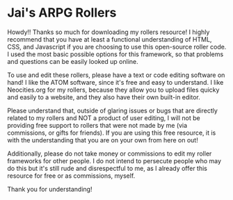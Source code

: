 # Jai's ARPG Rollers

Howdy!! Thanks so much for downloading my rollers resource! I highly recommend that you have at least a functional understanding of HTML, CSS, and Javascript 
if you are choosing to use this open-source roller code. I used the most basic possible options for this framework, so that problems and questions
can be easily looked up online. 

To use and edit these rollers, please have a text or code editing software on hand! I like the ATOM software, since it's free and easy to understand.
I like Neocities.org for my rollers, because they allow you to upload files quicky and easily to a website, and they also have their own built-in editor.

Please understand that, outside of glaring issues or bugs that are directly related to my rollers and NOT a product of user editing, 
I will not be providing free support to rollers that were not made by me (via commissions, or gifts for friends). 
If you are using this free resource, it is with the understanding that you are on your own from here on out!

Additionally, please do not take money or commissions to edit my roller frameworks for other people. I do not intend to persecute people who may do this
but it's still rude and disrespectful to me, as I already offer this resource for free or as commissions, myself.

Thank you for understanding!
